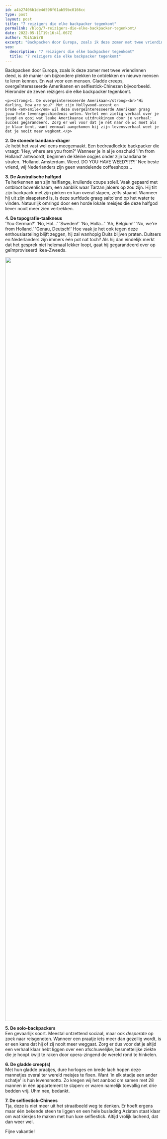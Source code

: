 ```yaml
---
id: a4b27406b1de4d598f61ab59bc0166cc
type: post
layout: post
title: "7 reizigers die elke backpacker tegenkomt"
permalink: /blog/7-reizigers-die-elke-backpacker-tegenkomt/
date: 2022-05-11T19:16:41.067Z
author: 7biA1WiYB
excerpt: "Backpacken door Europa, zoals ik deze zomer met twee vriendinnen deed, is dé manier om bijzondere plekken te ontdekken en nieuwe mensen te leren kennen. En wat voor een mensen. Gladde creeps, overgeïnteresseerde Amerikanen en selfiestick-Chinezen bijvoorbeeld. Hieronder de zeven reizigers die elke backpacker tegenkomt.  "
seo:
  description: "7 reizigers die elke backpacker tegenkomt"
  title: "7 reizigers die elke backpacker tegenkomt"
---
```

Backpacken door Europa, zoals ik deze zomer met twee vriendinnen deed, is dé manier om bijzondere plekken te ontdekken en nieuwe mensen te leren kennen. En wat voor een mensen. Gladde creeps, overgeïnteresseerde Amerikanen en selfiestick-Chinezen bijvoorbeeld. Hieronder de zeven reizigers die elke backpacker tegenkomt.  

    <p><strong>1. De overgeïnteresseerde Amerikaan</strong><br>'Hi darling, how are you?' Met zijn Hollywood-accent en brede <em>smile</em> wil deze overgeïnteresseerde Amerikaan graag jouw hele levensgeschiedenis weten. Vertel een zielig verhaal over je jeugd en gooi wat leuke Amerikaanse uitdrukkingen door je verhaal: succes gegarandeerd. Zorg er wel voor dat je net naar de wc moet als je klaar bent, want eenmaal aangekomen bij zijn levensverhaal weet je dat je nooit meer wegkomt.</p>
<p><strong>2. De stonede bandana-drager</strong><br>Je hebt het vast wel eens meegemaakt. Een bedreadlockte backpacker die vraagt: 'Hey, where are you from?' Wanneer je in al je onschuld 'I'm from Holland' antwoordt, beginnen de kleine oogjes onder zijn bandana te stralen. 'Holland. Amsterdam. Weed. DO YOU HAVE WEED?!?!?!' Nee beste vriend, wij Nederlanders zijn geen wandelende coffeeshops... </p>
<p><strong>3. De Australische halfgod</strong><br>Te herkennen aan zijn halflange, krullende coupe soleil. Vaak gepaard met ontbloot bovenlichaam, een aanblik waar Tarzan jaloers op zou zijn. Hij tilt zijn backpack met zijn pinken en kan overal slapen, zelfs staand. Wanneer hij uit zijn slaapstand is, is deze surfdude graag salto'end op het water te vinden. Natuurlijk omringd door een horde lokale meisjes die deze halfgod liever nooit meer zien vertrekken. </p>
<p><strong>4. De topografie-taalkneus</strong><br>'You German?' 'No, Hol...' 'Sweden!' 'No, Holla...' 'Ah, Belgium!' 'No, we're from Holland.' 'Genau, Deutsch!' Hoe vaak je het ook tegen deze enthousiasteling blijft zeggen, hij zal wanhopig Duits blijven praten. Duitsers en Nederlanders zijn immers één pot nat toch? Als hij dan eindelijk merkt dat het gesprek niet helemaal lekker loopt, gaat hij gegarandeerd over op geïmproviseerd Ikea-Zweeds. </p>
<p><div class="media media-element-container media-default"><div id="file-4711" class="file file-image file-image-jpeg">

        
  
  <div class="content">
    <img height="2448" width="3264" class="media-element file-default" src="https://7dagen.netlify.app/sites/default/files/20150603_202536.jpg" alt="">  </div>

  
</div>
</div>
<p><strong>5. De solo-backpackers</strong><br>Een gevaarlijk soort. Meestal ontzettend sociaal, maar ook <em>desperate</em> op zoek naar reisgenoten. Wanneer een praatje iets meer dan gezellig wordt, is er een kans dat hij of zij nooit meer weggaat. Zorg er dus voor dat je altijd een verhaal klaar hebt liggen over een afschuwelijke, besmettelijke ziekte die je hoopt kwijt te raken door opera-zingend de wereld rond te hinkelen. </p>
<p><strong>6. De gladde creep(s)</strong><br>Met hun gladde praatjes, dure horloges en brede lach hopen deze mannetjes overal ter wereld meisjes te fixen. Want 'in elk stadje een ander schatje' is hun levensmotto. Zo kregen wij het aanbod om samen met 28 mannen in één appartement te slapen: er waren namelijk toevallig net drie bedden vrij. Uhm nee, bedankt. </p>
<p><strong>7. De selfiestick-Chinees</strong><br>Tja, deze is niet meer uit het straatbeeld weg te denken. Er hoeft ergens maar één bekende steen te liggen en een hele buslading Aziaten staat klaar om wat kiekjes te maken met hun luxe selfiestick. Altijd vrolijk lachend, dat dan weer wel. </p>
<p>Fijne vakantie!</p>  

